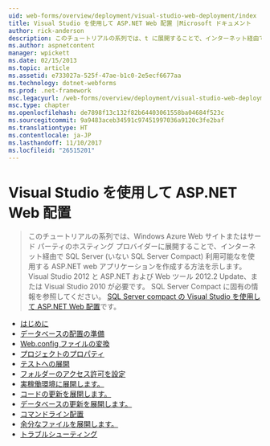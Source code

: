 ```yaml
---
uid: web-forms/overview/deployment/visual-studio-web-deployment/index
title: Visual Studio を使用して ASP.NET Web 配置 |Microsoft ドキュメント
author: rick-anderson
description: このチュートリアルの系列では、t に展開することで、インターネット経由で SQL Server (いない SQL Server Compact) 利用可能なを使用する ASP.NET web アプリケーションを作成する方法を示します.
ms.author: aspnetcontent
manager: wpickett
ms.date: 02/15/2013
ms.topic: article
ms.assetid: e733027a-525f-47ae-b1c0-2e5ecf6677aa
ms.technology: dotnet-webforms
ms.prod: .net-framework
msc.legacyurl: /web-forms/overview/deployment/visual-studio-web-deployment
msc.type: chapter
ms.openlocfilehash: de7898f13c132f82b64403061558ba04684f523c
ms.sourcegitcommit: 9a9483aceb34591c97451997036a9120c3fe2baf
ms.translationtype: HT
ms.contentlocale: ja-JP
ms.lasthandoff: 11/10/2017
ms.locfileid: "26515201"
---
```

<a name="aspnet-web-deployment-using-visual-studio"></a>Visual Studio を使用して ASP.NET Web 配置
====================
> このチュートリアルの系列では、Windows Azure Web サイトまたはサード パーティのホスティング プロバイダーに展開することで、インターネット経由で SQL Server (いない SQL Server Compact) 利用可能なを使用する ASP.NET web アプリケーションを作成する方法を示します。 Visual Studio 2012 と ASP.NET および Web ツール 2012.2 Update、または Visual Studio 2010 が必要です。 SQL Server Compact に固有の情報を参照してください。 [SQL Server compact の Visual Studio を使用して ASP.NET Web 配置](../../older-versions-getting-started/deployment-to-a-hosting-provider/deployment-to-a-hosting-provider-introduction-1-of-12.md)です。


- [はじめに](introduction.md)
- [データベースの配置の準備](preparing-databases.md)
- [Web.config ファイルの変換](web-config-transformations.md)
- [プロジェクトのプロパティ](project-properties.md)
- [テストへの展開](deploying-to-iis.md)
- [フォルダーのアクセス許可を設定](setting-folder-permissions.md)
- [実稼働環境に展開します。](deploying-to-production.md)
- [コードの更新を展開します。](deploying-a-code-update.md)
- [データベースの更新を展開します。](deploying-a-database-update.md)
- [コマンドライン配置](command-line-deployment.md)
- [余分なファイルを展開します。](deploying-extra-files.md)
- [トラブルシューティング](troubleshooting.md)
